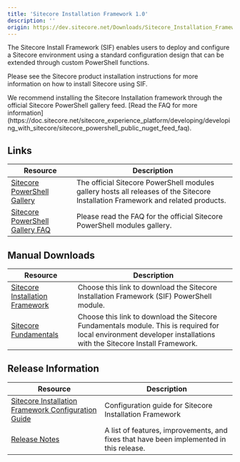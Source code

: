 ```yaml
---
title: 'Sitecore Installation Framework 1.0'
description: ''
origin: https://dev.sitecore.net/Downloads/Sitecore_Installation_Framework/1x/Sitecore_Installation_Framework_10
---
```


The Sitecore Install Framework (SIF) enables users to deploy and configure a Sitecore environment using a standard configuration design that can be extended through custom PowerShell functions.

Please see the Sitecore product installation instructions for more information on how to install Sitecore using SIF.

  <Alert variant='warning' mb={4}>
    <AlertIcon />
    We recommend installing the Sitecore Installation framework through the official Sitecore PowerShell gallery feed. [Read the FAQ for more information](https://doc.sitecore.net/sitecore_experience_platform/developing/developing_with_sitecore/sitecore_powershell_public_nuget_feed_faq).
  </Alert>


## Links

| Resource                                                                                                                                                               | Description                                                                                                                      |
| ---------------------------------------------------------------------------------------------------------------------------------------------------------------------- | -------------------------------------------------------------------------------------------------------------------------------- |
| [Sitecore PowerShell Gallery](https://cloudsmith.io/~sitecore/repos/resources/packages/)                                                                               | The official Sitecore PowerShell modules gallery hosts all releases of the Sitecore Installation Framework and related products. |
| [Sitecore PowerShell Gallery FAQ](https://doc.sitecore.net/sitecore_experience_platform/developing/developing_with_sitecore/sitecore_powershell_public_nuget_feed_faq) | Please read the FAQ for the official Sitecore PowerShell modules gallery.                                                        |

## Manual Downloads

| Resource                                                                                                                                                                                                                   | Description                                                                                                                                                        |
| -------------------------------------------------------------------------------------------------------------------------------------------------------------------------------------------------------------------------- | ------------------------------------------------------------------------------------------------------------------------------------------------------------------ |
| [Sitecore Installation Framework](https://scdp.blob.core.windows.net/downloads/Sitecore%20Installation%20Framework/1x/Sitecore%20Installation%20Framework%201.0/Secure/SitecoreInstallFramework%201.0%20rev.%20171003.zip) | Choose this link to download the Sitecore Installation Framework (SIF) PowerShell module.                                                                          |
| [Sitecore Fundamentals](https://scdp.blob.core.windows.net/downloads/Sitecore%20Installation%20Framework/1x/Sitecore%20Installation%20Framework%201.0/Secure/SitecoreFundamentals.1.0%20rev.%20170922.zip)                 | Choose this link to download the Sitecore Fundamentals module. This is required for local environment developer installations with the Sitecore Install Framework. |

## Release Information

| Resource                                                                                                                                                                                                                                            | Description                                                                             |
| --------------------------------------------------------------------------------------------------------------------------------------------------------------------------------------------------------------------------------------------------- | --------------------------------------------------------------------------------------- |
| [Sitecore Installation Framework Configuration Guide](https://scdp.blob.core.windows.net/downloads/Sitecore%20Installation%20Framework/1x/Sitecore%20Installation%20Framework%201.0/Secure/Sitecore-Installation-Framework-Configuration-Guide.pdf) | Configuration guide for Sitecore Installation Framework                                 |
| [Release Notes](/downloads/Sitecore_Installation_Framework/1x/Sitecore_Installation_Framework_10/Release_Notes)                                                                                                                                     | A list of features, improvements, and fixes that have been implemented in this release. |
